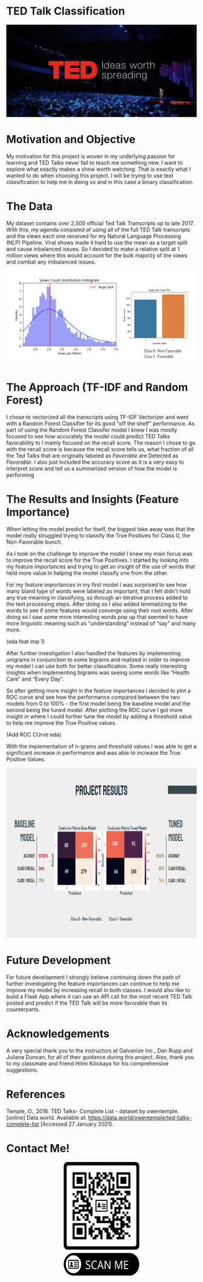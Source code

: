 # TED Talk Classification

![Title Image](https://github.com/yamasjose11/ted-predictor/blob/main/images/ted1.jpg)

# Motivation and Objective

My motivation for this project is woven in my underlying passion for learning and TED Talks never fail to teach me something new. I want to explore what exactly makes a show worth watching. That is exactly what I wanted to do when choosing this project. I will be trying to use text classification to help me in doing so and in this case a binary classification.

# The Data

My dataset contains over 2,500 official Ted Talk Transcripts up to late 2017. With this, my agenda consisted of using all of the full TED Talk transcripts and the views each one received for my Natural Language Processing (NLP) Pipeline. Viral shows made it hard to use the mean as a target split and cause inbalanced issues. So I decided to make a relative split at 1 million views where this would account for the bulk majority of the views and combat any imbalanced issues. 

<!-- Target Split EDA -->
<p align="center">
  <img width="600" height="250" src="https://github.com/yamasjose11/ted-predictor/blob/main/images/target_splits.png">
</p>

# The Approach (TF-IDF and Random Forest)

I chose to vectorized all the transcripts using TF-IDF Vectorizer and went with a Random Forest Classifier for its good "off the shelf" performance. As part of using the Random Forest Classifer model I knew I was mostly focused to see how accurately the model could predict TED Talks favorability to I mainly focused on the recall score. The reason I chose to go with the recall score is because the recall score tells us, what fraction of all the Ted Talks that are originally labeled as *Favorable* are Detected as *Favorable*. I also just included the accuracy score as it is a very easy to interpret score and tell us a summarized version of how the model is performing

# The Results and Insights (Feature Importance)

<!-- (Baseline Model) -->

When letting the model predict for itself, the biggest take away was that the model really struggled trying to classify the True Positives for Class 0, the Non-Favorable bunch.

<!-- (Feature Importances)-->

As I took on the challenge to improve the model I knew my main focus was to improve the recall score for the True Positives. I started by looking into my feature importances and trying to get an insight of the use of words that held more value in helping the model classify one from the other. 

For my feature importances in my first model I was surprised to see how many bland type of words were labeled as important, that I felt didn't hold any true meaning in classifying, so through an iterative process added to the text processing steps. After doing so I also added lemmatizing to the words to see if some features would converge using their root words. After doing so I saw some more interesting words pop up that seemed to have more linguistic meaning such as “understanding” instead of “say” and many more.

(eda feat imp 1)

<!-- (Tuned Model) -->


After further investigation I also handled the features by implementing unigrams in conjunction to some bigrams and realized in order to improve my model I can use both for better classification. Some really interesting insights when implementing bigrams was seeing some words like “Health Care” and “Every  Day”.

So after getting more insight in the feature importances I decided to plot a ROC curve and see how the performance compared between the two models from 0 to 100% -  the first model being the baseline model and the second being the tuned model. After plotting the ROC curve I got more insight in where I could further tune the model by adding a threshold value to help me improve the True Positive values.

(Add ROC CUrve eda)

With the implementation of n-grams and threshold values I was able to get a significant increase in performance and was able to increase the True Positive Values. 

<!-- Project Result EDA -->
<p align="center">
  <img width="800" height="450" src="https://github.com/yamasjose11/ted-predictor/blob/main/images/project_results.png">
</p>

# Future Development

For future development I strongly believe continuing down the path of further investigating the feature importances can continue to help me improve my model by increasing recall in both classes. I would also like to build a Flask App where it can use an API call for the most recent TED Talk posted and predict if the TED Talk will be more favorable than its counterparts.

# Acknowledgements

A very special thank you to the instructors at Galvanize Inc., Dan Rupp and Juliana Duncan, for all of their guidance during this project. Also, thank you to my  classmate and friend Hilmi Kilickaya for his comprehensive suggestions.

# References

Temple, O., 2016. TED Talks- Complete List - dataset by owentemple. [online] Data.world. Available at: <https://data.world/owentemple/ted-talks-complete-list> [Accessed 27 January 2021].

# Contact Me!

<!-- (QR Code) -->
<p align="center">
  <img width="200" height="300" src="https://github.com/yamasjose11/ted-predictor/blob/main/images/Jose_YamasQR.png">
</p>

